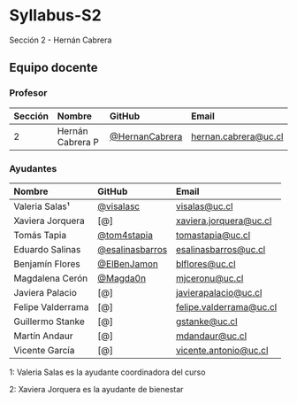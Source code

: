 # Syllabus-S2
Sección 2 - Hernán Cabrera

## Equipo docente

### Profesor

| Sección | Nombre | GitHub | Email |
| :------ | :----- | :----- | :---- |
| 2 | Hernán Cabrera P | [@HernanCabrera] | [hernan.cabrera@uc.cl]

[@HernanCabrera]:              https://github.com/HernanCabrera
[hernan.cabrera@uc.cl]:    mailto:hernan.cabrera@uc.cl

### Ayudantes

| Nombre | GitHub | Email |
| :----- | :----- | :---- |
| Valeria Salas¹ | [@visalasc] | [visalas@uc.cl] |
| Xaviera Jorquera | [@] | [xaviera.jorquera@uc.cl] |
| Tomás Tapia | [@tom4stapia] | [tomastapia@uc.cl] |
| Eduardo Salinas | [@esalinasbarros] | [esalinasbarros@uc.cl] |
| Benjamín Flores | [@ElBenJamon] | [blflores@uc.cl] |
| Magdalena Cerón | [@Magda0n] | [mjceronu@uc.cl] |
| Javiera Palacio | [@] | [javierapalacio@uc.cl] |
| Felipe Valderrama | [@] | [felipe.valderrama@uc.cl] |
| Guillermo Stanke | [@] | [gstanke@uc.cl] |
| Martín Andaur | [@] | [mdandaur@uc.cl] |
| Vicente García | [@] | [vicente.antonio@uc.cl] |

1: Valeria Salas es la ayudante coordinadora del curso

2: Xaviera Jorquera es la ayudante de bienestar

[@visalasc]:               https://github.com/visalasc
[@tom4stapia]:                  https://github.com/tom4stapia
[@esalinasbarros]:                 https://github.com/esalinasbarros
[@ElBenJamon]:               https://github.com/ElBenJamon
[@Magda0n]:               https://github.com/Magda0n 

[visalas@uc.cl]:         mailto:visalas@uc.cl
[tomastapia@uc.cl]:     mailto:tomastapia@uc.cl
[esalinasbarros@uc.cl]:    mailto:esalinasbarros@uc.cl
[blflores@uc.cl]:    mailto:blflores@uc.cl
[mjceronu@uc.cl]:    mailto:mjceronu@uc.cl
[xaviera.jorquera@uc.cl]:    mailto:xaviera.jorquera@uc.cl
[javierapalacio@uc.cl]:    mailto:javierapalacio@uc.cl
[felipe.valderrama@uc.cl]:    mailto:felipe.valderrama@uc.cl
[gstanke@uc.cl]:    mailto:gstanke@uc.cl
[mdandaur@uc.cl]:    mailto:mdandaur@uc.cl
[vicente.antonio@uc.cl]:    mailto:vicente.antonio@uc.cl


